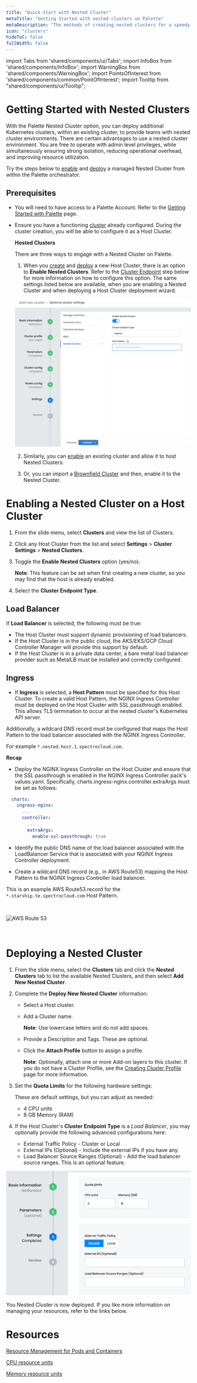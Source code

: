 ```yaml
---
title: "Quick Start with Nested Cluster"
metaTitle: "Getting Started with nested clusters on Palette"
metaDescription: "The methods of creating nested clusters for a speedy deployment on any CSP"
icon: "clusters"
hideToC: false
fullWidth: false
---
```


import Tabs from 'shared/components/ui/Tabs';
import InfoBox from 'shared/components/InfoBox';
import WarningBox from 'shared/components/WarningBox';
import PointsOfInterest from 'shared/components/common/PointOfInterest';
import Tooltip from "shared/components/ui/Tooltip";

# Getting Started with Nested Clusters

With the Palette Nested Cluster option, you can deploy additional Kubernetes clusters, within an existing cluster, to provide teams with nested cluster environments. There are certain advantages to use a nested cluster environment. You are free to operate with admin level privileges, while simultaneously ensuring strong isolation, reducing operational overhead, and improving resource utilization.

Try the steps below to [enable](/clusters/nested-clusters/cluster-quickstart#enablinganestedclusteronahostcluster) and [deploy](/clusters/nested-clusters/cluster-quickstart#deployinganestedcluster) a managed Nested Cluster from within the Palette orchestrator.

## Prerequisites

- You will need to have access to a Palette Account. Refer to the [Getting Started with Palette](/getting-started) page.


- Ensure you have a functioning [cluster](/clusters/new-clusters) already configured. During the cluster creation, you will be able to configure it as a Host Cluster.

  **Hosted Clusters**

  There are three ways to engage with a Nested Cluster on Palette.

   1. When you [create](/clusters/new-clusters) and [deploy](/clusters/nested-clusters/cluster-quickstart#deployinganestedcluster) a new Host Cluster, there is an option to **Enable Nested Clusters**. Refer to the [Cluster Endpoint](/clusters/nested-clusters/cluster-quickstart#loadbalancer) step below for more information on how to configure this option. The same settings listed below are available, when you are enabling a Nested Cluster and when deploying a Host Cluster deployment wizard.

    ![HostCluster](create-host-cluster.png "#width=600px")

   2. Similarly, you can [enable](/clusters/nested-clusters/cluster-quickstart#enablinganestedclusteronahostcluster) an existing cluster and allow it to host Nested Clusters.

   3. Or, you can import a [Brownfield Cluster](/clusters/brownfield-clusters#importingabrownfieldcluster) and then, enable it to the Nested Cluster.


# Enabling a Nested Cluster on a Host Cluster

1. From the slide menu, select **Clusters** and view the list of Clusters.


2. Click any Host Cluster from the list and select **Settings** > **Cluster Settings** > **Nested Clusters**.


3. Toggle the **Enable Nested Clusters** option (yes/no).

    **Note**: This feature can be set when first creating a new cluster, so you may find that the host is already enabled.


4. Select the **Cluster Endpoint Type**.


## Load Balancer

If **Load Balancer** is selected, the following must be true:

  -  The Host Cluster must support dynamic provisioning of load balancers.
  -  If the Host Cluster is in the public cloud, the AKS/EKS/GCP Cloud Controller Manager will provide this support by default. 
  -  If the Host Cluster is in a private data center, a bare metal load balancer provider such as MetalLB must be installed and correctly configured.

## Ingress
  - If **Ingress** is selected, a **Host Pattern** must be specified for this Host Cluster. To create a valid Host Pattern, the NGINX Ingress Controller must be deployed on the Host Cluster with SSL passthrough enabled. This allows TLS termination to occur at the nested cluster's Kubernetes API server.

   Additionally, a wildcard DNS record must be configured that maps the Host Pattern to the load balancer associated with the NGINX Ingress Controller.

   For example `*.nested.host.1.spectrocloud.com.`

<InfoBox>
<b>Recap</b>

- Deploy the NGINX Ingress Controller on the Host Cluster and ensure that the SSL passthrough is enabled in the NGINX Ingress Controller pack's values.yaml. Specifically, charts.ingress-nginx.controller.extraArgs must be set as follows:

```yml
  charts:
    ingress-nginx:
      ...
      controller:
        ...
        extraArgs:
          enable-ssl-passthrough: true
  ```
- Identify the public DNS name of the load balancer associated with the LoadBalancer Service that is associated with your NGINX Ingress Controller deployment.

- Create a wildcard DNS record (e.g., in AWS Route53) mapping the Host Pattern to the NGINX Ingress Controller load balancer.

</InfoBox>


 

  This is an example AWS Route53 record for the `*.starship.te.spectrocloud.com` Host Pattern.

<br />

![AWS Route 53](/record-details.png)

<br />

# Deploying a Nested Cluster

1. From the slide menu, select the **Clusters** tab and click the **Nested Clusters** tab to list the available Nested Clusters, and then select **Add New Nested Cluster**.


2. Complete the **Deploy New Nested Cluster** information:
    - Select a Host cluster.

    - Add a Cluster name.

      **Note**: Use lowercase letters and do not add spaces.

    - Provide a Description and Tags. These are optional.

    - Click the **Attach Profile** button to assign a profile.

      **Note**: Optionally, attach one or more Add-on layers to this cluster. If you do not have a Cluster Profile, see the [Creating Cluster Profile](/cluster-profiles/task-define-profile) page for more information.


3. Set the **Quota Limits** for the following hardware settings:

   These are default settings, but you can adjust as needed:
    - 4 CPU units
    - 8 GB Memory (RAM)


4. If the Host Cluster's **Cluster Endpoint Type** is a _Load Balancer_, you may optionally provide the following advanced configurations here:
   - External Traffic Policy - Cluster or Local
   - External IPs (Optional) - Include the external IPs if you have any.
   - Load Balancer Source Ranges (Optional) - Add the load balancer source ranges. This is an optional feature.

  ![Deploy-nested-cluster](deploy-nested-cluster.png "width=400px")

You Nested Cluster is now deployed. If you like more information on managing your resources, refer to the links below.
<br />

# Resources

[Resource Management for Pods and Containers](https://kubernetes.io/docs/concepts/configuration/manage-resources-containers/#meaning-of-cpu)

[CPU resource units](https://kubernetes.io/docs/concepts/configuration/manage-resources-containers/#meaning-of-cpu)

[Memory resource units](https://kubernetes.io/docs/concepts/configuration/manage-resources-containers/#meaning-of-memory)


